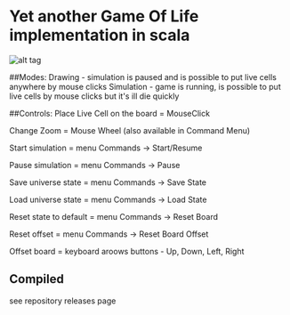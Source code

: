 Yet another Game Of Life implementation in scala
================================================

![alt tag](https://raw.github.com/strobe/YetAnotherScalaGameOfLife/main/Screenshot.png)

##Modes:
Drawing - simulation is paused and is possible to put live cells anywhere by mouse clicks
Simulation - game is running, is possible to put live cells by mouse clicks but it's ill die quickly  

##Controls:
Place Live Cell on the board = MouseClick

Change Zoom = Mouse Wheel (also available in Command Menu)

Start simulation = menu Commands -> Start/Resume

Pause simulation = menu Commands -> Pause

Save universe state  = menu Commands -> Save State

Load universe state  = menu Commands -> Load State 

Reset state to default = menu Commands -> Reset Board 

Reset offset =  menu Commands -> Reset Board Offset

Offset board = keyboard aroows buttons - Up, Down, Left, Right

## Compiled 
see repository releases page